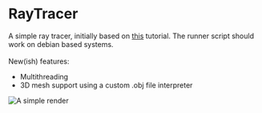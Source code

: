 # RayTracer
A simple ray tracer, initially based on [this](https://raytracing.github.io/books/RayTracingInOneWeekend.html) tutorial. The runner script should work on debian based systems.<br/><br/>
New(ish) features:
- Multithreading
- 3D mesh support using a custom .obj file interpreter

![A simple render](/RayTracer/example.ppm?raw=true "A simple mesh being rendered")




